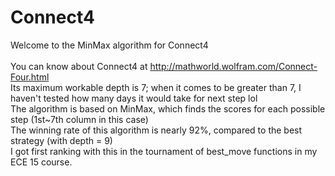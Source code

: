 # Connect4
Welcome to the MinMax algorithm for Connect4 <br /><br />
You can know about Connect4 at http://mathworld.wolfram.com/Connect-Four.html <br />
Its maximum workable depth is 7; when it comes to be greater than 7, I haven't tested how many days it would take for next step lol <br />
The algorithm is based on MinMax, which finds the scores for each possible step (1st~7th column in this case) <br />
The winning rate of this algorithm is nearly 92%, compared to the best strategy (with depth = 9) <br />
I got first ranking with this in the tournament of best_move functions in my ECE 15 course.
